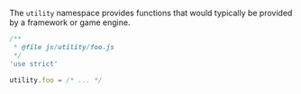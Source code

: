 The `utility` namespace provides functions that would typically be provided by a framework or game engine.

```js
/**
 * @file js/utility/foo.js
 */
'use strict'

utility.foo = /* ... */
```
